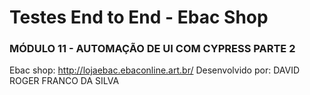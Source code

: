 # Testes End to End - Ebac Shop
### MÓDULO 11 - AUTOMAÇÃO DE UI COM CYPRESS PARTE 2 

Ebac shop: http://lojaebac.ebaconline.art.br/
Desenvolvido por: DAVID ROGER FRANCO DA SILVA
